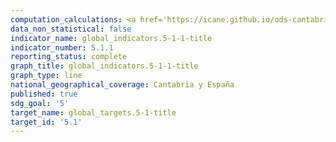 ```yaml
---
computation_calculations: <a href='https://icane.github.io/ods-cantabria/assets/pdf/5.1.1.1.pdf' target='_blank'>Existencia de marcos jurídicos para promover, reforzar y supervisar la igualdad de género. Marco legal global y vida pública</a><br><a href='https://icane.github.io/ods-cantabria/assets/pdf/5.1.1.2.pdf' target='_blank'>Existencia de marcos jurídicos para promover, reforzar y supervisar la igualdad de género. Violencia contra la mujer</a><br><a href='https://icane.github.io/ods-cantabria/assets/pdf/5.1.1.3.pdf' target='_blank'>Existencia de marcos jurídicos para promover, reforzar y supervisar la igualdad de género. Empleo y subsidios económicos</a><br><a href='https://icane.github.io/ods-cantabria/assets/pdf/5.1.1.4.pdf' target='_blank'>Existencia de marcos jurídicos para promover, reforzar y supervisar la igualdad de género. Matrimonio y familia.</a>
data_non_statistical: false
indicator_name: global_indicators.5-1-1-title
indicator_number: 5.1.1
reporting_status: complete
graph_title: global_indicators.5-1-1-title
graph_type: line
national_geographical_coverage: Cantabria y España
published: true
sdg_goal: '5'
target_name: global_targets.5-1-title
target_id: '5.1'
---
```


